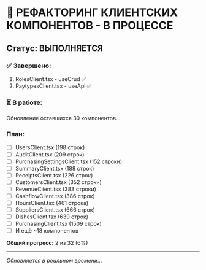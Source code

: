 # 🔄 РЕФАКТОРИНГ КЛИЕНТСКИХ КОМПОНЕНТОВ - В ПРОЦЕССЕ

## Статус: ВЫПОЛНЯЕТСЯ

### ✅ Завершено:
1. RolesClient.tsx - useCrud ✅
2. PaytypesClient.tsx - useApi ✅

### ⏳ В работе:
Обновление оставшихся 30 компонентов...

### План:
- [ ] UsersClient.tsx (198 строк)
- [ ] AuditClient.tsx (209 строк)
- [ ] PurchasingSettingsClient.tsx (152 строки)
- [ ] SummaryClient.tsx (188 строк)
- [ ] ReceiptsClient.tsx (226 строк)
- [ ] CustomersClient.tsx (352 строки)
- [ ] RevenueClient.tsx (383 строки)
- [ ] CashflowClient.tsx (386 строк)
- [ ] HoursClient.tsx (461 строка)
- [ ] SuppliersClient.tsx (666 строк)
- [ ] DishesClient.tsx (639 строк)
- [ ] PurchasingClient.tsx (1509 строк)
- [ ] И ещё ~18 компонентов

**Общий прогресс:** 2 из 32 (6%)

---

*Обновляется в реальном времени...*

